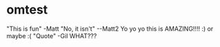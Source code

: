 # omtest
"This is fun" -Matt
"No, it isn't" --Matt2
Yo yo yo this is AMAZING!!!!
:) or maybe :(
"Quote" -Gil
WHAT???
